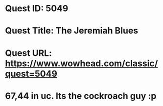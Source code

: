 # Quest ID: 5049
# Quest Title: The Jeremiah Blues
# Quest URL: https://www.wowhead.com/classic/quest=5049
# 67,44 in uc. Its the cockroach guy :p